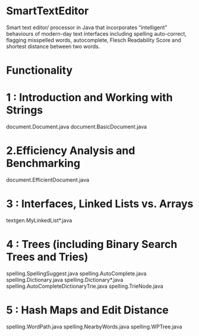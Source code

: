 # SmartTextEditor
Smart text editor/ processor in Java that incorporates “intelligent” behaviours of modern-day text interfaces including spelling auto-correct, flagging misspelled words, autocomplete, Flesch Readability Score and shortest distance between two words.
# Functionality

1 : Introduction and Working with Strings
==============================================
document.Document.java
document.BasicDocument.java

2.Efficiency Analysis and Benchmarking
=============================================
document.EfficientDocument.java

3 : Interfaces, Linked Lists vs. Arrays
=============================================================
textgen.MyLinkedList*.java

4 : Trees (including Binary Search Trees and Tries)
=========================================================
spelling.SpellingSuggest.java
spelling.AutoComplete.java
spelling.Dictionary.java
spelling.Dictionary*.java
spelling.AutoCompleteDictionaryTrie.java
spelling.TrieNode.java

5 : Hash Maps and Edit Distance
====================================
spelling.WordPath.java
spelling.NearbyWords.java
spelling.WPTree.java
